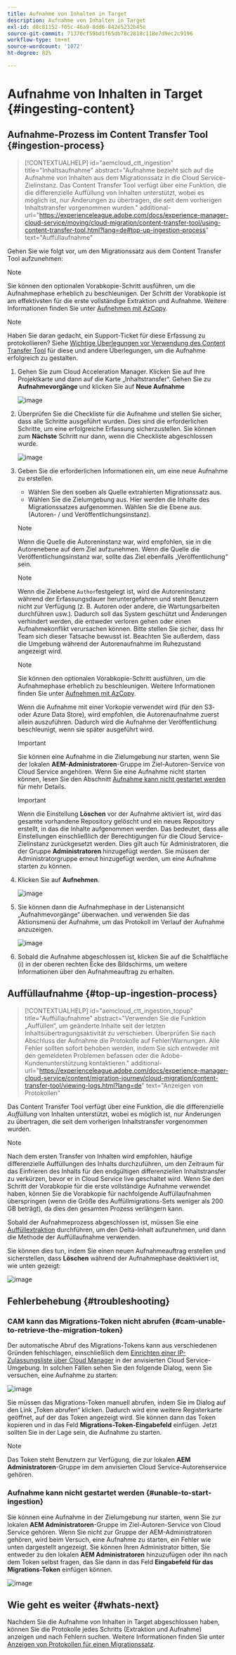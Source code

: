 ```yaml
---
title: Aufnahme von Inhalten in Target
description: Aufnahme von Inhalten in Target
exl-id: d8c81152-f05c-46a9-8dd6-842e5232b45e
source-git-commit: 71370cf59bd1f65db78c2818c118e7d9ec2c9196
workflow-type: tm+mt
source-wordcount: '1072'
ht-degree: 82%

---
```


# Aufnahme von Inhalten in Target {#ingesting-content}

## Aufnahme-Prozess im Content Transfer Tool {#ingestion-process}

>[!CONTEXTUALHELP]
>id="aemcloud_ctt_ingestion"
>title="Inhaltsaufnahme"
>abstract="Aufnahme bezieht sich auf die Aufnahme von Inhalten aus dem Migrationssatz in die Cloud Service-Zielinstanz. Das Content Transfer Tool verfügt über eine Funktion, die die differenzielle Auffüllung von Inhalten unterstützt, wobei es möglich ist, nur Änderungen zu übertragen, die seit dem vorherigen Inhaltstransfer vorgenommen wurden."
>additional-url="https://experienceleague.adobe.com/docs/experience-manager-cloud-service/moving/cloud-migration/content-transfer-tool/using-content-transfer-tool.html?lang=de#top-up-ingestion-process" text="Auffüllaufnahme"

Gehen Sie wie folgt vor, um den Migrationssatz aus dem Content Transfer Tool aufzunehmen:
>[!NOTE]
>Sie können den optionalen Vorabkopie-Schritt ausführen, um die Aufnahmephase erheblich zu beschleunigen. Der Schritt der Vorabkopie ist am effektivsten für die erste vollständige Extraktion und Aufnahme. Weitere Informationen finden Sie unter [Aufnehmen mit AzCopy](/help/journey-migration/content-transfer-tool/using-content-transfer-tool/handling-large-content-repositories.md#ingesting-azcopy).

>[!NOTE]
>Haben Sie daran gedacht, ein Support-Ticket für diese Erfassung zu protokollieren? Siehe [Wichtige Überlegungen vor Verwendung des Content Transfer Tool](https://experienceleague.adobe.com/docs/experience-manager-cloud-service/content/migration-journey/cloud-migration/content-transfer-tool/guidelines-best-practices-content-transfer-tool.html#important-considerations) für diese und andere Überlegungen, um die Aufnahme erfolgreich zu gestalten.

1. Gehen Sie zum Cloud Acceleration Manager. Klicken Sie auf Ihre Projektkarte und dann auf die Karte „Inhaltstransfer“. Gehen Sie zu **Aufnahmevorgänge** und klicken Sie auf **Neue Aufnahme**

   ![image](/help/journey-migration/content-transfer-tool/assets-ctt/ingestion-01.png)


1. Überprüfen Sie die Checkliste für die Aufnahme und stellen Sie sicher, dass alle Schritte ausgeführt wurden. Dies sind die erforderlichen Schritte, um eine erfolgreiche Erfassung sicherzustellen. Sie können zum **Nächste** Schritt nur dann, wenn die Checkliste abgeschlossen wurde.

   ![image](/help/journey-migration/content-transfer-tool/assets-ctt/Ingestion-checklist.png)

1. Geben Sie die erforderlichen Informationen ein, um eine neue Aufnahme zu erstellen.

   * Wählen Sie den soeben als Quelle extrahierten Migrationssatz aus.
   * Wählen Sie die Zielumgebung aus. Hier werden die Inhalte des Migrationssatzes aufgenommen. Wählen Sie die Ebene aus. (Autoren- / und Veröffentlichungsinstanz).

   >[!NOTE]
   >
   >Wenn die Quelle die Autoreninstanz war, wird empfohlen, sie in die Autorenebene auf dem Ziel aufzunehmen. Wenn die Quelle die Veröffentlichungsinstanz war, sollte das Ziel ebenfalls „Veröffentlichung“ sein.

   >[!NOTE]
   >
   >Wenn die Zielebene `Author`festgelegt ist, wird die Autoreninstanz während der Erfassungsdauer heruntergefahren und steht Benutzern nicht zur Verfügung (z. B. Autoren oder andere, die Wartungsarbeiten durchführen usw.). Dadurch soll das System geschützt und Änderungen verhindert werden, die entweder verloren gehen oder einen Aufnahmekonflikt verursachen können. Bitte stellen Sie sicher, dass Ihr Team sich dieser Tatsache bewusst ist. Beachten Sie außerdem, dass die Umgebung während der Autorenaufnahme im Ruhezustand angezeigt wird.

   >[!NOTE]
   >
   >Sie können den optionalen Vorabkopie-Schritt ausführen, um die Aufnahmephase erheblich zu beschleunigen. Weitere Informationen finden Sie unter [Aufnehmen mit AzCopy](/help/journey-migration/content-transfer-tool/using-content-transfer-tool/handling-large-content-repositories.md#ingesting-azcopy).
   > 
   >Wenn die Aufnahme mit einer Vorkopie verwendet wird (für den S3- oder Azure Data Store), wird empfohlen, die Autorenaufnahme zuerst allein auszuführen. Dadurch wird die Aufnahme der Veröffentlichung beschleunigt, wenn sie später ausgeführt wird.

   >[!IMPORTANT]
   >
   >Sie können eine Aufnahme in die Zielumgebung nur starten, wenn Sie der lokalen **AEM-Administratoren**-Gruppe im Ziel-Autoren-Service von Cloud Service angehören. Wenn Sie eine Aufnahme nicht starten können, lesen Sie den Abschnitt [Aufnahme kann nicht gestartet werden](/help/journey-migration/content-transfer-tool/using-content-transfer-tool/ingesting-content.md#unable-to-start-ingestion) für mehr Details.

   >[!IMPORTANT]
   >
   >Wenn die Einstellung **Löschen** vor der Aufnahme aktiviert ist, wird das gesamte vorhandene Repository gelöscht und ein neues Repository erstellt, in das die Inhalte aufgenommen werden. Das bedeutet, dass alle Einstellungen einschließlich der Berechtigungen für die Cloud Service-Zielinstanz zurückgesetzt werden. Dies gilt auch für Administratoren, die der Gruppe **Administratoren** hinzugefügt werden. Sie müssen der Administratorgruppe erneut hinzugefügt werden, um eine Aufnahme starten zu können.

1. Klicken Sie auf **Aufnehmen**.

   ![image](/help/journey-migration/content-transfer-tool/assets-ctt/cttcam22.png)

1. Sie können dann die Aufnahmephase in der Listenansicht „Aufnahmevorgänge“ überwachen. und verwenden Sie das Aktionsmenü der Aufnahme, um das Protokoll im Verlauf der Aufnahme anzuzeigen.

   ![image](/help/journey-migration/content-transfer-tool/assets-ctt/cttcam23.png)

1. Sobald die Aufnahme abgeschlossen ist, klicken Sie auf die Schaltfläche (i) in der oberen rechten Ecke des Bildschirms, um weitere Informationen über den Aufnahmeauftrag zu erhalten.

<!-- Alexandru: hiding temporarily, until it's reviewed 

1. The **Migration Set ingestion** dialog box displays. Content can be ingested to either Author instance or Publish instance at a time. Select the instance to ingest content to. Click on **Ingest** to start the ingestion phase. 

   ![image](/help/journey-migration/content-transfer-tool/assets-ctt/ingestion-02.png)

   >[!IMPORTANT]
   >If ingesting with pre-copy is used (for S3 or Azure Data Store), it is recommended to run Author ingestion first alone. This will speed up the Publish ingestion when it is run later. 

   >[!IMPORTANT]
   >When the **Wipe existing content on Cloud instance before ingestion** option is enabled, it deletes the entire existing repository and creates a new repository to ingest content into. This means that it resets all settings including permissions on the target Cloud Service instance. This is also true for an admin user added to the **administrators** group.

   ![image](/help/journey-migration/content-transfer-tool/assets-ctt/ingestion-03.png)

   Additionally, click on **Customer Care** to log a ticket, as shown in the figure below. 

   ![image](/help/journey-migration/content-transfer-tool/assets-ctt/ingestion-04.png)
   
   Also, refer to [Important Considerations for Using Content Transfer Tool](https://experienceleague.adobe.com/docs/experience-manager-cloud-service/moving/cloud-migration/content-transfer-tool/guidelines-best-practices-content-transfer-tool.html?lang=en#important-considerations) to learn more.

1. Once the ingestion is complete, the status under **Author ingestion** updates to **FINISHED**.

   ![image](/help/journey-migration/content-transfer-tool/assets-ctt/ingestion-05.png) -->

## Auffüllaufnahme {#top-up-ingestion-process}

>[!CONTEXTUALHELP]
>id="aemcloud_ctt_ingestion_topup"
>title="Auffüllaufnahme"
>abstract="Verwenden Sie die Funktion „Auffüllen“, um geänderte Inhalte seit der letzten Inhaltsübertragungsaktivität zu verschieben. Überprüfen Sie nach Abschluss der Aufnahme die Protokolle auf Fehler/Warnungen. Alle Fehler sollten sofort behoben werden, indem Sie sich entweder mit den gemeldeten Problemen befassen oder die Adobe-Kundenunterstützung kontaktieren."
>additional-url="https://experienceleague.adobe.com/docs/experience-manager-cloud-service/content/migration-journey/cloud-migration/content-transfer-tool/viewing-logs.html?lang=de" text="Anzeigen von Protokollen"

Das Content Transfer Tool verfügt über eine Funktion, die die differenzielle *Auffüllung* von Inhalten unterstützt, wobei es möglich ist, nur Änderungen zu übertragen, die seit dem vorherigen Inhaltstransfer vorgenommen wurden.

>[!NOTE]
>Nach dem ersten Transfer von Inhalten wird empfohlen, häufige differenzielle Auffüllungen des Inhalts durchzuführen, um den Zeitraum für das Einfrieren des Inhalts für den endgültigen differenziellen Inhaltstransfer zu verkürzen, bevor er in Cloud Service live geschaltet wird. Wenn Sie den Schritt der Vorabkopie für die erste vollständige Aufnahme verwendet haben, können Sie die Vorabkopie für nachfolgende Auffüllaufnahmen überspringen (wenn die Größe des Auffüllmigrations-Sets weniger als 200 GB beträgt), da dies den gesamten Prozess verlängern kann.

Sobald der Aufnahmeprozess abgeschlossen ist, müssen Sie eine [Auffüllextraktion](/help/journey-migration/content-transfer-tool/using-content-transfer-tool/extracting-content.md#top-up-extraction-process) durchführen, um den Delta-Inhalt aufzunehmen, und dann die Methode der Auffüllaufnahme verwenden.

Sie können dies tun, indem Sie einen neuen Aufnahmeauftrag erstellen und sicherstellen, dass **Löschen** während der Aufnahmephase deaktiviert ist, wie unten gezeigt:

![image](/help/journey-migration/content-transfer-tool/assets-ctt/cttcam24.png)

## Fehlerbehebung {#troubleshooting}

### CAM kann das Migrations-Token nicht abrufen {#cam-unable-to-retrieve-the-migration-token}

Der automatische Abruf des Migrations-Tokens kann aus verschiedenen Gründen fehlschlagen, einschließlich dem [Einrichten einer IP-Zulassungsliste über Cloud Manager](/help/implementing/cloud-manager/ip-allow-lists/apply-allow-list.md) in der anvisierten Cloud Service-Umgebung.  In solchen Fällen sehen Sie den folgende Dialog, wenn Sie versuchen, eine Aufnahme zu starten:

![image](/help/journey-migration/content-transfer-tool/assets-ctt/troubleshooting-token.png)

Sie müssen das Migrations-Token manuell abrufen, indem Sie im Dialog auf den Link „Token abrufen“ klicken. Dadurch wird eine weitere Registerkarte geöffnet, auf der das Token angezeigt wird. Sie können dann das Token kopieren und in das Feld **Migrations-Token-Eingabefeld** einfügen. Jetzt sollten Sie in der Lage sein, die Aufnahme zu starten.

>[!NOTE]
>
>Das Token steht Benutzern zur Verfügung, die zur lokalen **AEM Administratoren**-Gruppe im dem anvisierten Cloud Service-Autorenservice gehören.

### Aufnahme kann nicht gestartet werden {#unable-to-start-ingestion}

Sie können eine Aufnahme in der Zielumgebung nur starten, wenn Sie zur lokalen **AEM Administratoren**-Gruppe im Ziel-Autoren-Service von Cloud Service gehören. Wenn Sie nicht zur Gruppe der AEM-Administratoren gehören, wird beim Versuch, eine Aufnahme zu starten, ein Fehler wie unten dargestellt angezeigt. Sie können Ihren Administrator bitten, Sie entweder zu den lokalen **AEM Administratoren** hinzuzufügen oder ihn nach dem Token selbst fragen, das Sie dann in das Feld **Eingabefeld für das Migrations-Token** einfügen können.

![image](/help/journey-migration/content-transfer-tool/assets-ctt/error_nonadmin_ingestion.png)

## Wie geht es weiter {#whats-next}

Nachdem Sie die Aufnahme von Inhalten in Target abgeschlossen haben, können Sie die Protokolle jedes Schritts (Extraktion und Aufnahme) anzeigen und nach Fehlern suchen. Weitere Informationen finden Sie unter [Anzeigen von Protokollen für einen Migrationssatz](https://experienceleague.adobe.com/docs/experience-manager-cloud-service/moving/cloud-migration/content-transfer-tool/viewing-logs.html?lang=de).
